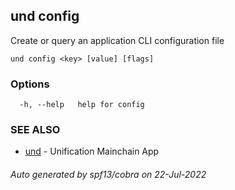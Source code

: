 ## und config

Create or query an application CLI configuration file

```
und config <key> [value] [flags]
```

### Options

```
  -h, --help   help for config
```

### SEE ALSO

* [und](und.md)	 - Unification Mainchain App

###### Auto generated by spf13/cobra on 22-Jul-2022
